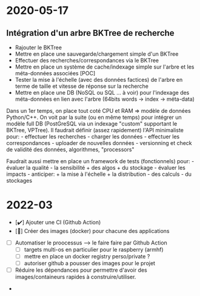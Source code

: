 # 2020-05-17

## Intégration d'un arbre BKTree de recherche

- Rajouter le BKTree
- Mettre en place une sauvegarde/chargement simple d'un BKTree
- Effectuer des recherches/correspondances via le BKTree
- Mettre en place un système de cache/indexage simple sur l'arbre et les méta-données associées [POC]
- Tester la mise à l'échelle (avec des données factices) de l'arbre en terme de taille et vitesse de réponse sur la recherche
- Mettre en place une DB (NoSQL ou SQL ... à voir) pour l'indexage des méta-données en lien avec l'arbre (64bits words -> index -> méta-data)

Dans un 1er temps, on place tout coté CPU et RAM => modèle de données Python/C++.
On voit par la suite (ou en même temps) pour intégrer un modèle full DB (PostGreSQL via un indexage "custom" supportant le BKTree, VPTree).
Il faudrait définir (assez rapidement) l'API minimaliste pour:
    - effectuer les recherches
    - charger les données
    - effectuer les correspondances
    - uploader de nouvelles données
    - versionning et check de validité des données, algorithmes, "processors"

Faudrait aussi mettre en place un framework de tests (fonctionnels) pour:
    - évaluer la qualité
    - la sensibilité
        + des algos
        + du stockage
    - évaluer les impacts
    - anticiper:
        + la mise à l'échelle
        + la distribution
            - des calculs
            - du stockages

# 2022-03

- [✔️] Ajouter une CI (Github Action)
- [🚧] Créer des images (docker) pour chacune des applications
- [ ] Automatiser le proocessus --> le faire faire par Github Action
  - [ ] targets multi-os en particulier pour le raspberry (armhf)
  - [ ] mettre en place un docker registry perso/private ?
  - [ ] autoriser github a pousser des images pour le projet
- [ ] Réduire les dépendances pour permettre d'avoir des images/containeurs rapides à construire/utiliser.
- 